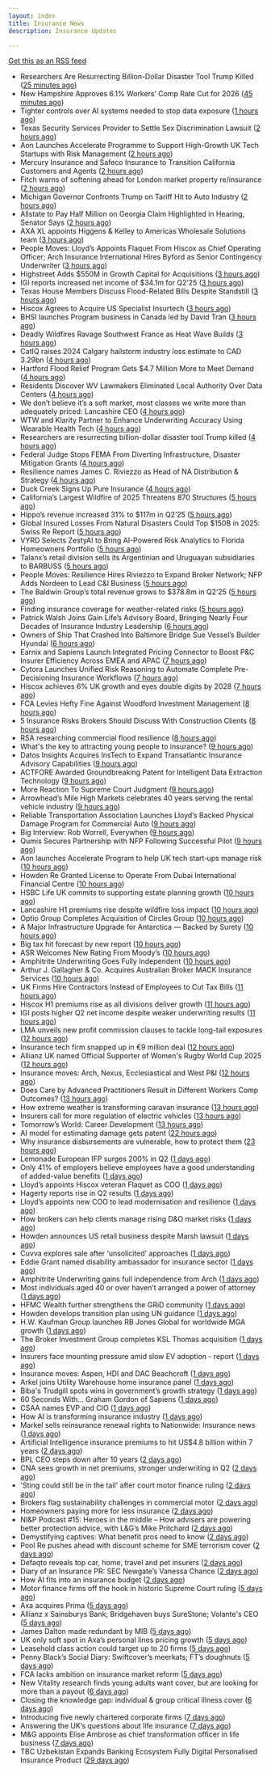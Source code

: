 ```yaml
---
layout: index
title: Insurance News
description: Insurance Updates

---
```


[Get this as an RSS feed](/insurance.rss)

<!-- news_marker starts -->
- Researchers Are Resurrecting Billion-Dollar Disaster Tool Trump Killed ([25 minutes ago](https://www.insurancejournal.com/news/national/2025/08/06/834819.htm))
- New Hampshire Approves 6.1% Workers’ Comp Rate Cut for 2026 ([45 minutes ago](https://www.insurancejournal.com/news/east/2025/08/06/834769.htm))
- Tighter controls over AI systems needed to stop data exposure ([1 hours ago](https://www.insurancebusinessmag.com/uk/business-strategy/tighter-controls-over-ai-systems-needed-to-stop-data-exposure-545264.aspx))
- Texas Security Services Provider to Settle Sex Discrimination Lawsuit ([2 hours ago](https://www.insurancejournal.com/news/southcentral/2025/08/06/834810.htm))
- Aon Launches Accelerate Programme to Support High-Growth UK Tech Startups with Risk Management ([2 hours ago](https://www.insurtechinsights.com/aon-launches-accelerate-programme-to-support-high-growth-uk-tech-startups-with-risk-management/))
- Mercury Insurance and Safeco Insurance to Transition California Customers and Agents ([2 hours ago](https://www.insurancejournal.com/news/west/2025/08/06/834807.htm))
- Fitch warns of softening ahead for London market property re/insurance ([2 hours ago](https://www.reinsurancene.ws/fitch-warns-of-softening-ahead-for-london-market-property-re-insurance/))
- Michigan Governor Confronts Trump on Tariff Hit to Auto Industry ([2 hours ago](https://www.insurancejournal.com/news/midwest/2025/08/06/834796.htm))
- Allstate to Pay Half Million on Georgia Claim Highlighted in Hearing, Senator Says ([2 hours ago](https://www.insurancejournal.com/news/southeast/2025/08/06/834797.htm))
- AXA XL appoints Higgens & Kelley to Americas Wholesale Solutions team ([3 hours ago](https://www.reinsurancene.ws/axa-xl-appoints-higgens-kelley-to-americas-wholesale-solutions-team/))
- People Moves: Lloyd’s Appoints Flaquet From Hiscox as Chief Operating Officer; Arch Insurance International Hires Byford as Senior Contingency Underwriter ([3 hours ago](https://www.insurancejournal.com/news/international/2025/08/06/834783.htm))
- Highstreet Adds $550M in Growth Capital for Acquisitions ([3 hours ago](https://www.insurancejournal.com/news/midwest/2025/08/06/834781.htm))
- IGI reports increased net income of $34.1m for Q2’25 ([3 hours ago](https://www.reinsurancene.ws/igi-reports-increased-net-income-of-34-1m-for-q225/))
- Texas House Members Discuss Flood-Related Bills Despite Standstill ([3 hours ago](https://www.insurancejournal.com/news/southcentral/2025/08/06/834778.htm))
- Hiscox Agrees to Acquire US Specialist Insurtech ([3 hours ago](https://www.insurancejournal.com/news/national/2025/08/06/834774.htm))
- BHSI launches Program business in Canada led by David Tran ([3 hours ago](https://www.reinsurancene.ws/bhsi-launches-program-business-in-canada-led-by-david-tran/))
- Deadly Wildfires Ravage Southwest France as Heat Wave Builds ([3 hours ago](https://www.insurancejournal.com/news/international/2025/08/06/834766.htm))
- CatIQ raises 2024 Calgary hailstorm industry loss estimate to CAD 3.29bn ([4 hours ago](https://www.reinsurancene.ws/catiq-raises-2024-calgary-hailstorm-industry-loss-estimate-to-cad-3-29bn/))
- Hartford Flood Relief Program Gets $4.7 Million More to Meet Demand ([4 hours ago](https://www.insurancejournal.com/news/east/2025/08/06/834742.htm))
- Residents Discover WV Lawmakers Eliminated Local Authority Over Data Centers ([4 hours ago](https://www.insurancejournal.com/news/southeast/2025/08/06/834749.htm))
- We don’t believe it’s a soft market, most classes we write more than adequately priced: Lancashire CEO ([4 hours ago](https://www.reinsurancene.ws/we-dont-believe-its-a-soft-market-most-classes-we-write-more-than-adequately-priced-lancashire-ceo/))
- WTW and Klarity Partner to Enhance Underwriting Accuracy Using Wearable Health Tech ([4 hours ago](https://www.insurtechinsights.com/wtw-and-klarity-partner-to-enhance-underwriting-accuracy-using-wearable-health-tech/))
- Researchers are resurrecting billion-dollar disaster tool Trump killed ([4 hours ago](https://www.dig-in.com/articles/researchers-are-resurrecting-billion-dollar-disaster-tool-trump-killed))
- Federal Judge Stops FEMA From Diverting Infrastructure, Disaster Mitigation Grants ([4 hours ago](https://www.insurancejournal.com/news/national/2025/08/06/834708.htm))
- Resilience names James C. Riviezzo as Head of NA Distribution & Strategy ([4 hours ago](https://www.reinsurancene.ws/resilience-names-james-c-riviezzo-as-head-of-na-distribution-strategy/))
- Duck Creek Signs Up Pure Insurance ([4 hours ago](https://insurance-edge.net/2025/08/06/duck-creek-signs-up-pure-insurance/))
- California’s Largest Wildfire of 2025 Threatens 870 Structures ([5 hours ago](https://www.insurancejournal.com/news/west/2025/08/06/834716.htm))
- Hippo’s revenue increased 31% to $117m in Q2’25 ([5 hours ago](https://www.reinsurancene.ws/hippos-revenue-increased-31-to-117m-in-q225/))
- Global Insured Losses From Natural Disasters Could Top $150B in 2025: Swiss Re Report ([5 hours ago](https://www.insurancejournal.com/news/international/2025/08/06/834711.htm))
- VYRD Selects ZestyAI to Bring AI-Powered Risk Analytics to Florida Homeowners Portfolio ([5 hours ago](https://www.insurtechinsights.com/vyrd-selects-zestyai-to-bring-ai-powered-risk-analytics-to-florida-homeowners-portfolio/))
- Talanx’s retail division sells its Argentinian and Uruguayan subsidiaries to BARBUSS ([5 hours ago](https://www.reinsurancene.ws/talanxs-retail-division-sells-its-argentinian-and-uruguayan-subsidiaries-to-barbuss/))
- People Moves: Resilience Hires Riviezzo to Expand Broker Network; NFP Adds Nordeen to Lead C&I Business ([5 hours ago](https://www.insurancejournal.com/news/national/2025/08/06/834634.htm))
- The Baldwin Group’s total revenue grows to $378.8m in Q2’25 ([5 hours ago](https://www.reinsurancene.ws/the-baldwin-groups-total-revenue-grows-to-378-8m-in-q225/))
- Finding insurance coverage for weather-related risks ([5 hours ago](https://www.dig-in.com/podcast/finding-insurance-coverage-for-weather-related-risks))
- Patrick Walsh Joins Gain Life’s Advisory Board, Bringing Nearly Four Decades of Insurance Industry Leadership ([6 hours ago](https://www.insurtechinsights.com/patrick-walsh-joins-gain-lifes-advisory-board-bringing-nearly-four-decades-of-insurance-industry-leadership/))
- Owners of Ship That Crashed Into Baltimore Bridge Sue Vessel’s Builder Hyundai ([6 hours ago](https://www.insurancejournal.com/news/east/2025/08/06/834702.htm))
- Earnix and Sapiens Launch Integrated Pricing Connector to Boost P&C Insurer Efficiency Across EMEA and APAC ([7 hours ago](https://www.insurtechinsights.com/earnix-and-sapiens-launch-integrated-pricing-connector-to-boost-pc-insurer-efficiency-across-emea-and-apac/))
- Cytora Launches Unified Risk Reasoning to Automate Complete Pre-Decisioning Insurance Workflows ([7 hours ago](https://www.insurtechinsights.com/cytora-launches-unified-risk-reasoning-to-automate-complete-pre-decisioning-insurance-workflows/))
- Hiscox achieves 6% UK growth and eyes double digits by 2028 ([7 hours ago](https://www.postonline.co.uk/commercial/7958852/hiscox-achieves-6-uk-growth-and-eyes-double-digits-by-2028))
- FCA Levies Hefty Fine Against Woodford Investment Management ([8 hours ago](https://insurance-edge.net/2025/08/06/fca-levies-hefty-fine-against-woodford-investment-management/))
- 5 Insurance Risks Brokers Should Discuss With Construction Clients ([8 hours ago](https://insurance-edge.net/2025/08/06/5-insurance-risks-brokers-should-discuss-with-construction-clients/))
- RSA researching commercial flood resilience ([8 hours ago](https://www.postonline.co.uk/commercial/7958851/rsa-researching-commercial-flood-resilience))
- What's the key to attracting young people to insurance? ([9 hours ago](https://www.insurancebusinessmag.com/uk/tv/whats-the-key-to-attracting-young-people-to-insurance-545181.aspx))
- Datos Insights Acquires InsTech to Expand Transatlantic Insurance Advisory Capabilities ([9 hours ago](https://www.insurtechinsights.com/datos-insights-acquires-instech-to-expand-transatlantic-insurance-advisory-capabilities/))
- ACTFORE Awarded Groundbreaking Patent for Intelligent Data Extraction Technology ([9 hours ago](https://www.insurtechinsights.com/actfore-awarded-groundbreaking-patent-for-intelligent-data-extraction-technology/))
- More Reaction To Supreme Court Judgment ([9 hours ago](https://insurance-edge.net/2025/08/06/more-reaction-to-supreme-court-judgment/))
- Arrowhead’s Mile High Markets celebrates 40 years serving the rental vehicle industry ([9 hours ago](https://www.insurancejournal.com/services/newswire/2025/08/06/833676.htm))
- Reliable Transportation Association Launches Lloyd’s Backed Physical Damage Program for Commercial Auto ([9 hours ago](https://www.insurancejournal.com/services/newswire/2025/08/06/834490.htm))
- Big Interview: Rob Worrell, Everywhen ([9 hours ago](https://www.postonline.co.uk/broker/7958100/big-interview-rob-worrell-everywhen))
- Qumis Secures Partnership with NFP Following Successful Pilot ([9 hours ago](https://www.insurtechinsights.com/qumis-secures-partnership-with-nfp-following-successful-pilot/))
- Aon launches Accelerate Program to help UK tech start‑ups manage risk ([10 hours ago](https://www.insurancebusinessmag.com/uk/news/breaking-news/aon-launches-accelerate-program-to-help-uk-tech-startups-manage-risk-545159.aspx))
- Howden Re Granted License to Operate From Dubai International Financial Centre ([10 hours ago](https://www.insurancejournal.com/news/international/2025/08/06/834695.htm))
- HSBC Life UK commits to supporting estate planning growth ([10 hours ago](https://ifamagazine.com/hsbc-life-uk-commits-to-supporting-estate-planning-growth/))
- Lancashire H1 premiums rise despite wildfire loss impact ([10 hours ago](https://www.insurancebusinessmag.com/uk/news/breaking-news/lancashire-h1-premiums-rise-despite-wildfire-loss-impact-545156.aspx))
- Optio Group Completes Acquisition of Circles Group ([10 hours ago](https://www.insurtechinsights.com/optio-group-completes-acquisition-of-circles-group/))
- A Major Infrastructure Upgrade for Antarctica — Backed by Surety ([10 hours ago](https://www.insurancejournal.com/blogs/old-republic-surety/2025/08/06/830834.htm))
- Big tax hit forecast by new report ([10 hours ago](https://www.insurancebusinessmag.com/uk/news/breaking-news/big-tax-hit-forecast-by-new-report-545155.aspx))
- ASR Welcomes New Rating From Moody’s ([10 hours ago](https://insurance-edge.net/2025/08/06/asr-welcomes-new-rating-from-moodys/))
- Amphitrite Underwriting Goes Fully Independent ([10 hours ago](https://insurance-edge.net/2025/08/06/amphitrite-underwriting-goes-fully-independent/))
- Arthur J. Gallagher & Co. Acquires Australian Broker MACK Insurance Services ([10 hours ago](https://www.insurancejournal.com/news/international/2025/08/06/834692.htm))
- UK Firms Hire Contractors Instead of Employees to Cut Tax Bills ([11 hours ago](https://www.insurancejournal.com/news/international/2025/08/06/834686.htm))
- Hiscox H1 premiums rise as all divisions deliver growth ([11 hours ago](https://www.insurancebusinessmag.com/uk/news/breaking-news/hiscox-h1-premiums-rise-as-all-divisions-deliver-growth-545146.aspx))
- IGI posts higher Q2 net income despite weaker underwriting results ([11 hours ago](https://www.insurancebusinessmag.com/uk/news/breaking-news/igi-posts-higher-q2-net-income-despite-weaker-underwriting-results-545141.aspx))
- LMA unveils new profit commission clauses to tackle long-tail exposures ([12 hours ago](https://www.insurancebusinessmag.com/uk/news/breaking-news/lma-unveils-new-profit-commission-clauses-to-tackle-longtail-exposures-545140.aspx))
- Insurance tech firm snapped up in €9 million deal ([12 hours ago](https://www.insurancebusinessmag.com/uk/news/breaking-news/insurance-tech-firm-snapped-up-in-9-million-deal-545139.aspx))
- Allianz UK named Official Supporter of Women's Rugby World Cup 2025 ([12 hours ago](https://www.insurancebusinessmag.com/uk/news/breaking-news/allianz-uk-named-official-supporter-of-womens-rugby-world-cup-2025-545138.aspx))
- Insurance moves: Arch, Nexus, Ecclesiastical and West P&I ([12 hours ago](https://www.insurancebusinessmag.com/uk/news/breaking-news/insurance-moves-arch-nexus-ecclesiastical-and-west-pandi-545137.aspx))
- Does Care by Advanced Practitioners Result in Different Workers Comp Outcomes? ([13 hours ago](https://www.insurancejournal.com/news/national/2025/08/06/834638.htm))
- How extreme weather is transforming caravan insurance ([13 hours ago](https://www.postonline.co.uk/personal/7957924/how-extreme-weather-is-transforming-caravan-insurance))
- Insurers call for more regulation of electric vehicles ([13 hours ago](https://www.postonline.co.uk/personal/7958024/insurers-call-for-more-regulation-of-electric-vehicles))
- Tomorrow’s World: Career Development ([13 hours ago](https://www.postonline.co.uk/people/7958152/tomorrow%E2%80%99s-world-career-development))
- AI model for estimating damage gets patent ([22 hours ago](https://www.dig-in.com/news/ai-model-for-estimating-damage-gets-patent))
- Why insurance disbursements are vulnerable, how to protect them ([23 hours ago](https://www.dig-in.com/opinion/insurance-disbursements-are-vulnerable-how-to-protect-them))
- Lemonade European IFP surges 200% in Q2 ([1 days ago](https://www.insurancebusinessmag.com/uk/news/breaking-news/lemonade-european-ifp-surges-200-in-q2-545027.aspx))
- Only 41% of employers believe employees have a good understanding of added-value benefits ([1 days ago](https://ifamagazine.com/only-41-of-employers-believe-employees-have-a-good-understanding-of-added-value-benefits/))
- Lloyd’s appoints Hiscox veteran Flaquet as COO ([1 days ago](https://www.postonline.co.uk/lloyd%E2%80%99slondon/7958317/lloyd%E2%80%99s-appoints-hiscox-veteran-flaquet-as-coo))
- Hagerty reports rise in Q2 results ([1 days ago](https://www.insurancebusinessmag.com/uk/news/breaking-news/hagerty-reports-rise-in-q2-results-545018.aspx))
- Lloyd’s appoints new COO to lead modernisation and resilience ([1 days ago](https://www.insurancebusinessmag.com/uk/news/breaking-news/lloyds-appoints-new-coo-to-lead-modernisation-and-resilience-545010.aspx))
- How brokers can help clients manage rising D&O market risks ([1 days ago](https://www.insurancebusinessmag.com/uk/news/professional-liability/how-brokers-can-help-clients-manage-rising-dando-market-risks-545007.aspx))
- Howden announces US retail business despite Marsh lawsuit ([1 days ago](https://www.insurancebusinessmag.com/uk/news/breaking-news/howden-announces-us-retail-business-despite-marsh-lawsuit-545005.aspx))
- Cuvva explores sale after ‘unsolicited’ approaches ([1 days ago](https://www.postonline.co.uk/news/7958316/cuvva-explores-sale-after-%E2%80%98unsolicited%E2%80%99-approaches))
- Eddie Grant named disability ambassador for insurance sector ([1 days ago](https://www.insurancebusinessmag.com/uk/news/breaking-news/eddie-grant-named-disability-ambassador-for-insurance-sector-545003.aspx))
- Amphitrite Underwriting gains full independence from Arch ([1 days ago](https://www.insurancebusinessmag.com/uk/news/breaking-news/amphitrite-underwriting-gains-full-independence-from-arch-545002.aspx))
- Most individuals aged 40 or over haven’t arranged a power of attorney ([1 days ago](https://ifamagazine.com/most-individuals-aged-40-or-over-havent-arranged-a-power-of-attorney/))
- HFMC Wealth further strengthens the GRiD community ([1 days ago](https://ifamagazine.com/hfmc-wealth-further-strengthens-the-grid-community/))
- Howden develops transition plan using UN guidance ([1 days ago](https://www.postonline.co.uk/broker/7958296/howden-develops-transition-plan-using-un-guidance))
- H.W. Kaufman Group launches RB Jones Global for worldwide MGA growth ([1 days ago](https://www.insurancebusinessmag.com/uk/news/breaking-news/h-w--kaufman-group-launches-rb-jones-global-for-worldwide-mga-growth-544988.aspx))
- The Broker Investment Group completes KSL Thomas acquisition ([1 days ago](https://www.insurancebusinessmag.com/uk/news/breaking-news/the-broker-investment-group-completes-ksl-thomas-acquisition-544987.aspx))
- Insurers face mounting pressure amid slow EV adoption - report ([1 days ago](https://www.insurancebusinessmag.com/uk/news/auto-motor/insurers-face-mounting-pressure-amid-slow-ev-adoption--report-544985.aspx))
- Insurance moves: Aspen, HDI and DAC Beachcroft ([1 days ago](https://www.insurancebusinessmag.com/uk/news/breaking-news/insurance-moves-aspen-hdi-and-dac-beachcroft-544984.aspx))
- Arkel joins Utility Warehouse home insurance panel ([1 days ago](https://www.insurancebusinessmag.com/uk/news/breaking-news/arkel-joins-utility-warehouse-home-insurance-panel-544983.aspx))
- Biba's Trudgill spots wins in government’s growth strategy ([1 days ago](https://www.postonline.co.uk/regulation/7958302/bibas-trudgill-spots-wins-in-government%E2%80%99s-growth-strategy))
- 60 Seconds With… Graham Gordon of Sapiens ([1 days ago](https://www.postonline.co.uk/people/7957970/60-seconds-with%E2%80%A6-graham-gordon-of-sapiens))
- CSAA names EVP and CIO ([1 days ago](https://www.dig-in.com/news/csaa-names-evp-and-cio))
- How AI is transforming insurance industry ([1 days ago](https://www.dig-in.com/opinion/how-ai-is-transforming-insurance-industry))
- Markel sells reinsurance renewal rights to Nationwide: Insurance news ([1 days ago](https://www.dig-in.com/news/markel-sells-reinsurance-renewals-nationwide-insurance-news))
- Artificial Intelligence insurance premiums to hit US$4.8 billion within 7 years ([2 days ago](https://www.insurancebusinessmag.com/uk/news/technology/artificial-intelligence-insurance-premiums-to-hit-us4-8-billion-within-7-years-544943.aspx))
- BPL CEO steps down after 10 years ([2 days ago](https://www.postonline.co.uk/broker/7958312/bpl-ceo-steps-down-after-10-years))
- CNA sees growth in net premiums, stronger underwriting in Q2 ([2 days ago](https://www.insurancebusinessmag.com/uk/news/breaking-news/cna-sees-growth-in-net-premiums-stronger-underwriting-in-q2-544917.aspx))
- 'Sting could still be in the tail' after court motor finance ruling ([2 days ago](https://www.postonline.co.uk/news/7958304/sting-could-still-be-in-the-tail-after-court-motor-finance-ruling))
- Brokers flag sustainability challenges in commercial motor ([2 days ago](https://www.postonline.co.uk/broker/7958303/brokers-flag-sustainability-challenges-in-commercial-motor))
- Homeowners paying more for less insurance ([2 days ago](https://www.dig-in.com/news/home-insurance-premiums-up-9-coverage-trails))
- NI&P Podcast #15: Heroes in the middle – How advisers are powering better protection advice, with L&G’s Mike Pritchard ([2 days ago](https://ifamagazine.com/nip-podcast-15-heroes-in-the-middle-how-advisers-are-powering-better-protection-advice-with-lgs-mike-pritchard/))
- Demystifying captives: What benefit pros need to know ([2 days ago](https://www.dig-in.com/advisers/opinion/demystifying-captives-what-benefit-pros-need-to-know))
- Pool Re pushes ahead with discount scheme for SME terrorism cover ([2 days ago](https://www.postonline.co.uk/commercial/7958285/pool-re-pushes-ahead-with-discount-scheme-for-sme-terrorism-cover))
- Defaqto reveals top car, home, travel and pet insurers ([2 days ago](https://www.postonline.co.uk/personal/7958274/defaqto-reveals-top-car-home-travel-and-pet-insurers))
- Diary of an Insurance PR: SEC Newgate’s Vanessa Chance ([2 days ago](https://www.postonline.co.uk/people/7957848/diary-of-an-insurance-pr-sec-newgate%E2%80%99s-vanessa-chance))
- How AI fits into an insurance budget ([2 days ago](https://www.dig-in.com/list/how-ai-fits-into-an-insurance-budget))
- Motor finance firms off the hook in historic Supreme Court ruling ([5 days ago](https://www.postonline.co.uk/news/7958301/motor-finance-firms-off-the-hook-in-historic-supreme-court-ruling))
- Axa acquires Prima ([5 days ago](https://www.postonline.co.uk/personal/7958298/axa-acquires-prima))
- Allianz x Sainsburys Bank; Bridgehaven buys SureStone; Volante's CEO ([5 days ago](https://www.postonline.co.uk/news/7958277/allianz-x-sainsburys-bank-bridgehaven-buys-surestone-volantes-ceo))
- James Dalton made redundant by MIB ([5 days ago](https://www.postonline.co.uk/news/7958287/james-dalton-made-redundant-by-mib))
- UK only soft spot in Axa’s personal lines pricing growth ([5 days ago](https://www.postonline.co.uk/news/7958294/uk-only-soft-spot-in-axa%E2%80%99s-personal-lines-pricing-growth))
- Leasehold class action could target up to 20 firms ([5 days ago](https://www.postonline.co.uk/news/7958278/leasehold-class-action-could-target-up-to-20-firms))
- Penny Black’s Social Diary: Swiftcover’s meerkats; FT’s doughnuts ([5 days ago](https://www.postonline.co.uk/people/7958038/penny-black%E2%80%99s-social-diary-swiftcover%E2%80%99s-meerkats-ft%E2%80%99s-doughnuts))
- FCA lacks ambition on insurance market reform ([5 days ago](https://www.postonline.co.uk/regulation/7958245/fca-lacks-ambition-on-insurance-market-reform))
- New Vitality research finds young adults want cover, but are looking for more than a payout ([6 days ago](https://ifamagazine.com/new-vitality-research-finds-young-adults-want-cover-but-are-looking-for-more-than-a-payout/))
- Closing the knowledge gap: individual & group critical illness cover ([6 days ago](https://ifamagazine.com/closing-the-knowledge-gap-individual-group-critical-illness-cover/))
- Introducing five newly chartered corporate firms ([7 days ago](https://ifamagazine.com/introducing-five-newly-chartered-corporate-firms/))
- Answering the UK’s questions about life insurance ([7 days ago](https://ifamagazine.com/answering-the-uks-questions-about-life-insurance/))
- M&G appoints Elise Ambrose as chief transformation officer in life business ([7 days ago](https://ifamagazine.com/mg-appoints-elise-ambrose-as-chief-transformation-officer-in-life-business/))
- TBC Uzbekistan Expands Banking Ecosystem Fully Digital Personalised Insurance Product ([29 days ago](https://thefintechtimes.com/tbc-uzbekistan-launches-fully-digital-personalised-insurance-product/))

<!-- news_marker ends -->